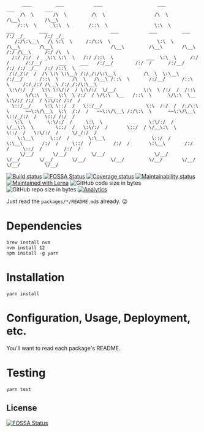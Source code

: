 ```
      ___         ___           ___                    ___                                                                                         ___           ___
     /\  \       /\  \         /\  \                  /\  \                                                                                       /\__\         /\__\
    /::\  \     _\:\  \       /::\  \                 \:\  \         ___         ___                       ___           ___         ___         /:/ _/_       /:/ _/_
   /:/\:\__\   /\ \:\  \     /:/\:\  \                 \:\  \       /\__\       /\__\                     /\__\         /\__\       /\__\       /:/ /\__\     /:/ /\  \
  /:/ /:/  /  _\:\ \:\  \   /:/ /::\  \            ___  \:\  \     /:/  /      /:/__/      ___     ___   /:/__/        /:/  /      /:/__/      /:/ /:/ _/_   /:/ /::\  \
 /:/_/:/  /  /\ \:\ \:\__\ /:/_/:/\:\__\          /\  \  \:\__\   /:/__/      /::\  \     /\  \   /\__\ /::\  \       /:/__/      /::\  \     /:/_/:/ /\__\ /:/_/:/\:\__\
 \:\/:/  /   \:\ \:\/:/  / \:\/:/  \/__/          \:\  \ /:/  /  /::\  \      \/\:\  \__  \:\  \ /:/  / \/\:\  \__   /::\  \      \/\:\  \__  \:\/:/ /:/  / \:\/:/ /:/  /
  \::/__/     \:\ \::/  /   \::/__/                \:\  /:/  /  /:/\:\  \      ~~\:\/\__\  \:\  /:/  /   ~~\:\/\__\ /:/\:\  \      ~~\:\/\__\  \::/_/:/  /   \::/ /:/  /
   \:\  \      \:\/:/  /     \:\  \                 \:\/:/  /   \/__\:\  \        \::/  /   \:\/:/  /       \::/  / \/__\:\  \        \::/  /   \:\/:/  /     \/_/:/  /
    \:\__\      \::/  /       \:\__\                 \::/  /         \:\__\       /:/  /     \::/  /        /:/  /       \:\__\       /:/  /     \::/  /        /:/  /
     \/__/       \/__/         \/__/                  \/__/           \/__/       \/__/       \/__/         \/__/         \/__/       \/__/       \/__/         \/__/
```

[![Build status](https://img.shields.io/travis/com/randytarampi/pwa.svg?style=flat-square)](https://travis-ci.com/randytarampi/pwa) [![FOSSA Status](https://app.fossa.com/api/projects/git%2Bgithub.com%2Frandytarampi%2Fpwa.svg?type=shield)](https://app.fossa.com/projects/git%2Bgithub.com%2Frandytarampi%2Fpwa?ref=badge_shield)
 [![Coverage status](https://img.shields.io/coveralls/randytarampi/pwa.svg?style=flat-square)](https://coveralls.io/github/randytarampi/pwa?branch=master) [![Maintainability status](https://img.shields.io/codeclimate/maintainability-percentage/randytarampi/pwa.svg?style=flat-square)](https://codeclimate.com/github/randytarampi/pwa/maintainability)  [![Maintained with Lerna](https://img.shields.io/badge/maintained%20with-lerna-cc00ff.svg?style=flat-square)](https://lernajs.io/) ![GitHub code size in bytes](https://img.shields.io/github/languages/code-size/randytarampi/pwa.svg?style=flat-square) ![GitHub repo size in bytes](https://img.shields.io/github/repo-size/randytarampi/pwa.svg?style=flat-square) [![Analytics](https://ga-beacon.appspot.com/UA-50921068-1/beacon/github/randytarampi/pwa?flat&useReferrer)](https://github.com/igrigorik/ga-beacon)

Just read the `packages/*/README.md`s already. 😛

# Dependencies
```
brew install nvm
nvm install 12
npm install -g yarn
```

# Installation

```
yarn install
```

# Configuration, Usage, Deployment, etc.

You'll want to read each package's README.

# Testing

```
yarn test
```


## License
[![FOSSA Status](https://app.fossa.com/api/projects/git%2Bgithub.com%2Frandytarampi%2Fpwa.svg?type=large)](https://app.fossa.com/projects/git%2Bgithub.com%2Frandytarampi%2Fpwa?ref=badge_large)
